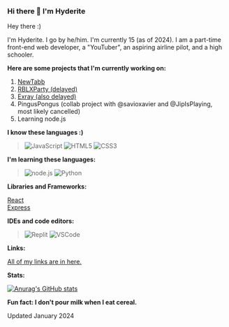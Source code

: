 ### Hi there 👋 I'm **Hyderite**

<!--
**Hyderite/Hyderite** is a ✨ _special_ ✨ repository because its `README.md` (this file) appears on your GitHub profile.

Here are some ideas to get you started:

- 🔭 I’m currently working on ...
- 🌱 I’m currently learning ...
- 👯 I’m looking to collaborate on ...
- 🤔 I’m looking for help with ...
- 💬 Ask me about ...
- 📫 How to reach me: ...
- 😄 Pronouns: ...
- ⚡ Fun fact: ...
-->

Hey there :)

I'm Hyderite. I go by he/him. I'm currently 15 (as of 2024). I am a part-time front-end web developer, a "YouTuber", an aspiring airline pilot, and a high schooler. 

**Here are some projects that I'm currently working on:**

1. <a href="https://newtabb.hyderite.repl.co" target="_blank">NewTabb</a>
2. <a href="https://rblxparty.hyderite.repl.co" target="_blank">RBLXParty (delayed)</a>
3. <a href="https://exray.repl.co" target="_blank">Exray (also delayed)</a>
4. PingusPongus (collab project with @savioxavier and @JipIsPlaying, most likely cancelled)
5. Learning node.js

**I know these languages :)**

> ![JavaScript](https://img.shields.io/badge/JavaScript-F7DF1E?style=for-the-badge&logo=javascript&logoColor=black)
> ![HTML5](https://img.shields.io/badge/html5-%23E34F26.svg?style=for-the-badge&logo=html5&logoColor=white)
> ![CSS3](https://img.shields.io/badge/CSS3-blue?style=for-the-badge&logo=css3&logoColor=white)

**I'm learning these languages:**

> ![node.js](https://img.shields.io/badge/node.js-43853D?style=for-the-badge&logo=node.js&logoColor=white)
> ![Python](https://img.shields.io/badge/python-3670A0?style=for-the-badge&logo=python&logoColor=ffdd54)

**Libraries and Frameworks:**

<a href="https://react.dev/" target="_blank">React</a>
<br>
<a href="https://expressjs.com/" target="_blank">Express</a>

**IDEs and code editors:**

> ![Replit](https://img.shields.io/badge/Replit-black?style=for-the-badge&logo=replit)
> ![VSCode](https://img.shields.io/badge/VSCode-blue?style=for-the-badge&logo=visualstudiocode)

**Links:**

<a href="https://hyderite.dev/#footer" target="_blank">All of my links are in here.</a>

**Stats:**

[![Anurag's GitHub stats](https://github-readme-stats.vercel.app/api?username=Hyderite)](https://github.com/anuraghazra/github-readme-stats)

**Fun fact: I don't pour milk when I eat cereal.**

Updated January 2024
